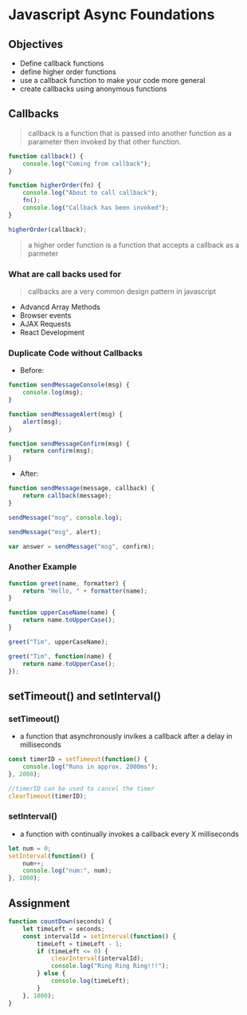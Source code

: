 # Javascript Async Foundations

## Objectives

- Define callback functions
- define higher order functions
- use a callback function to make your code more general
- create callbacks using anonymous functions

## Callbacks

> callback is a function that is passed into another function as a parameter then invoked by that other function.

```js
function callback() {
    console.log("Coming from callback");
}

function higherOrder(fn) {
    console.log("About to call callback");
    fn();
    console.log("Callback has been invoked");
}

higherOrder(callback);
```

> a higher order function is a function that accepts a callback as a parmeter

### What are call backs used for

> callbacks are a very common design pattern in javascript

- Advancd Array Methods
- Browser events
- AJAX Requests
- React Development

### Duplicate Code without Callbacks

- Before:

```js
function sendMessageConsole(msg) {
    console.log(msg);
}

function sendMessageAlert(msg) {
    alert(msg);
}

function sendMessageConfirm(msg) {
    return confirm(msg);
}
```

- After:

```js
function sendMessage(message, callback) {
    return callback(message);
}

sendMessage("msg", console.log);

sendMessage("msg", alert);

var answer = sendMessage("msg", confirm);
```

### Another Example

```js
function greet(name, formatter) {
    return "Hello, " + formatter(name);
}

function upperCaseName(name) {
    return name.toUpperCase();
}

greet("Tim", upperCaseName);

greet("Tim", function(name) {
    return name.toUpperCase();
});
```

## setTimeout() and setInterval()

### setTimeout()

- a function that asynchronously invikes a callback after a delay in milliseconds

```js
const timerID = setTimeout(function() {
    console.log("Runs in approx. 2000ms");
}, 2000);

//timerID can be used to cancel the timer
clearTimeout(timerID);
```

### setInterval()

- a function with continually invokes a callback every X milliseconds

```js
let num = 0;
setInterval(function() {
    num++;
    console.log("num:", num);
}, 1000);
```

## Assignment

```js
function countDown(seconds) {
    let timeLeft = seconds;
    const intervalId = setInterval(function() {
        timeLeft = timeLeft - 1;
        if (timeLeft <= 0) {
            clearInterval(intervalId);
            console.log("Ring Ring Ring!!!");
        } else {
            console.log(timeLeft);
        }
    }, 1000);
}
```